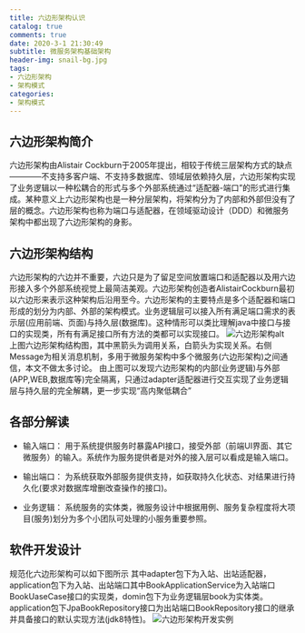 ```yaml
---
title: 六边形架构认识
catalog: true
comments: true
date: 2020-3-1 21:30:49
subtitle: 微服务架构基础架构
header-img: snail-bg.jpg
tags:
- 六边形架构
- 架构模式
categories:
- 架构模式
---
```


## 六边形架构简介
六边形架构由Alistair Cockburn于2005年提出，相较于传统三层架构方式的缺点————不支持多客户端、不支持多数据库、领域层依赖持久层，六边形架构实现了业务逻辑以一种松耦合的形式与多个外部系统通过“适配器-端口”的形式进行集成。某种意义上六边形架构也是一种分层架构，将架构分为了内部和外部但没有了层的概念。六边形架构也称为端口与适配器，在领域驱动设计（DDD）和微服务架构中都出现了六边形架构的身影。

## 六边形架构结构
六边形架构的六边并不重要，六边只是为了留足空间放置端口和适配器以及用六边形接入多个外部系统视觉上最简洁美观。六边形架构创造者AlistairCockburn最初以六边形来表示这种架构后沿用至今。六边形架构的主要特点是多个适配器和端口形成的划分为内部、外部的架构模式。业务逻辑层可以接入所有满足端口需求的表示层(应用前端、页面)与持久层(数据库)。这种情形可以类比理解java中接口与接口的实现类，所有有满足接口所有方法的类都可以实现接口。
![六边形架构alt](/img/六边形架构.png)  
上图六边形架构结构图，其中黑箭头为调用关系，白箭头为实现关系。右侧Message为相关消息机制，多用于微服务架构中多个微服务(六边形架构)之间通信，本文不做太多讨论。
由上图可以发现六边形架构的内部(业务逻辑)与外部(APP,WEB,数据库等)完全隔离，只通过adapter适配器进行交互实现了业务逻辑层与持久层的完全解耦，更一步实现“高内聚低耦合”

## 各部分解读
- 输入端口：
用于系统提供服务时暴露API接口，接受外部（前端UI界面、其它微服务）的输入。系统作为服务提供者是对外的接入层可以看成是输入端口。

- 输出端口：
为系统获取外部服务提供支持，如获取持久化状态、对结果进行持久化(要求对数据库增删改查操作的接口)。

- 业务逻辑：
系统服务的实体类，微服务设计中根据用例、服务复杂程度将大项目(服务)划分为多个小团队可处理的小服务重要参照。

## 软件开发设计
规范化六边形架构可以如下图所示
其中adapter包下为入站、出站适配器，application包下为入站、出站端口其中BookApplicationService为入站端口BookUaseCase接口的实现类，domin包下为业务逻辑层book为实体类。application包下JpaBookRepository接口为出站端口BookRepository接口的继承并具备接口的默认实现方法(jdk8特性)。
![六边形架构开发实例](/img/六边形架构开发实例.PNG)

